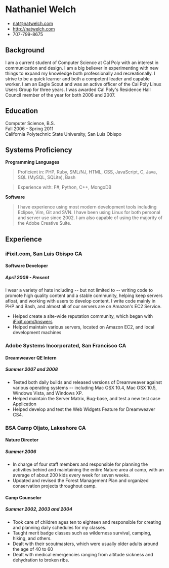 # Nathaniel Welch

 * <nat@natwelch.com>
 * <http://natwelch.com>
 * 707-799-8675

## Background

I am a current student of Computer Science at Cal Poly with an interest in
communication and design. I am a big believer in experimenting with new things
to expand my knowledge both professionally and recreationally. I strive to be a
quick learner and both a competent leader and capable worker. I am an Eagle
Scout and was an active officer of the Cal Poly Linux Users Group for three
years. I was awarded Cal Poly's Residence Hall Council member of the year for
both 2006 and 2007.

## Education

Computer Science, B.S.  
Fall 2006 - Spring 2011  
California Polytechnic State University, San Luis Obispo  

## Systems Proficiency

**Programming Languages**

 > Proficient in:  PHP, Ruby, SML/NJ, HTML, CSS, JavaScript, C, Java, SQL (MySQL, SQLite), Bash

 > Experience with: F#, Python, C++, MongoDB

**Software**

 > I have experience using most modern development tools including Eclipse, Vim, Git and SVN. I have been using Linux for both personal and server use since 2002. I am also capable of using the majority of the Adobe Creative Suite.

## Experience

### iFixit.com, San Luis Obispo CA

#### Software Developer

##### April 2009 - Present

I wear a variety of hats including -- but not limited to -- writing code to promote high quality content and a stable community, helping keep servers afloat, and working with users to develop content. I write code mainly in PHP and Bash, and almost all of our servers are on Amazon's EC2 Service. 

 * Helped create a site-wide reputation community, which began with [iFixit.com/Answers](http://ifixit.com/Answers)
 * Helped maintain various servers, located on Amazon EC2, and local development machines

### Adobe Systems Incorporated, San Francisco CA

#### Dreamweaver QE Intern

##### Summer 2007 and 2008

 * Tested both daily builds and released versions of Dreamweaver against various operating systems -- including Mac OSX 10.4, Mac OSX 10.5, Windows Vista, and Windows XP.
 * Helped maintain the Server Matrix, Bug-base, and test a new test case Application
 * Helped develop and test the Web Widgets Feature for Dreamweaver CS4.

<!--
### California Polytechnic State University, San Luis Obispo CA

#### Computer Science Lab Monitor

##### Sept. 2006 to June 2007

 * Maintained printers and computers for seven labs.

### Sonoma County Information Systems Department, Santa Rosa CA

#### Intern

##### June 2005 to Sept. 2005
 
 * Built and maintained three separate websites, one dealing with unions, one system uptime web application, and one error reporting web form.
-->

### BSA Camp Oljato, Lakeshore CA

#### Nature Director

##### Summer 2006

 * In charge of four staff members and responsible for planning the activities behind and maintaining the entire Nature area at camp, with an average of about 200 kids every week for seven weeks.
 * Updated and revised the Forest Management Plan and organized conservation projects throughout camp.

#### Camp Counselor

##### Summer 2002, 2003 and 2004

 * Took care of children ages ten to eighteen and responsible for creating and planning daily schedules for my classes.
 * Taught merit badge classes such as wilderness survival, camping, hiking, and others.
 * Dealt with their scoutmasters, which were usually older adults around the age of 40 to 60
 * Dealt with medical emergencies ranging from altitude sickness and dehydration to broken ribs.
